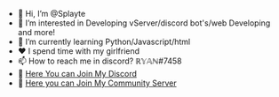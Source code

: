 - 👋 Hi, I’m @Splayte
- 👀 I’m interested in Developing vServer/discord bot's/web Developing and more!
- 🌱 I’m currently learning Python/Javascript/html
- ❤️ I spend time with my girlfriend 
- 📫 How to reach me in discord? ℝ𝕐𝔸ℕ#7458
- 📜 [Here You can Join My Discord](https://discord.gg/wS72t3aKKf)
- 📜 [Here you can Join My Community Server](https://discord.gg/Vwk5zcuM2J)
<!---
Splayte/Splayte is a ✨ special ✨ repository because its `README.md` (this file) appears on your GitHub profile.
You can click the Preview link to take a look at your changes.
--->
